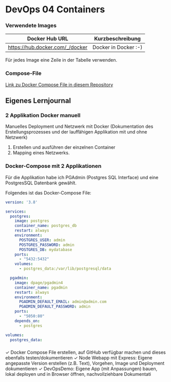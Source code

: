 # DevOps 04 Containers

### Verwendete Images

| Docker Hub URL | Kurzbeschreibung
| ------- | ------- |
| https://hub.docker.com/_/docker | Docker in Docker :-) |

Für jedes Image eine Zeile in der Tabelle verwenden.

### Compose-File

[Link zu Docker Compose File in diesem Repository](README.md)

## Eigenes Lernjournal

### 2 Applikation Docker manuell

Manuelles Deployment und Netzwerk mit Docker (Dokumentation des Erstellungsprozesses und der 
lauffähigen Applikation mit und ohne Netzwerk)

1. Erstellen und ausführen der einzelnen Container
2. Mapping eines Netzwerks.

### Docker-Compose mit 2 Applikationen

Für die Applikation habe ich PGAdmin (Postgres SQL Interface) und eine PostgresSQL Datenbank gewählt.

Folgendes ist das Docker-Compose File:

```yaml
version: '3.8'

services:
  postgres:
    image: postgres
    container_name: postgres_db
    restart: always
    environment:
      POSTGRES_USER: admin
      POSTGRES_PASSWORD: admin
      POSTGRES_DB: mydatabase
    ports:
      - "5432:5432"
    volumes:
      - postgres_data:/var/lib/postgresql/data

  pgadmin:
    image: dpage/pgadmin4
    container_name: pgadmin
    restart: always
    environment:
      PGADMIN_DEFAULT_EMAIL: admin@admin.com
      PGADMIN_DEFAULT_PASSWORD: admin
    ports:
      - "5050:80"
    depends_on:
      - postgres

volumes:
  postgres_data:
```

### 

 ✓ Docker Compose File erstellen, auf GitHub verfügbar machen und dieses ebenfalls testen/dokumentieren
 ✓ Node Webapp mit Express: Eigene angepasste Version erstellen (z.B. Text), Vorgehen, Image und 
Deployment dokumentieren
 ✓ DevOpsDemo: Eigene App (mit Anpassungen) bauen, lokal deployen und in Browser öffnen, 
nachvollziehbare Dokumentati